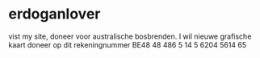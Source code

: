 # erdoganlover
vist my site, doneer voor australische bosbrenden.
I wil nieuwe grafische kaart 
doneer op dit rekeningnummer
BE48 48  486 5 14 5 6204 5614 65
